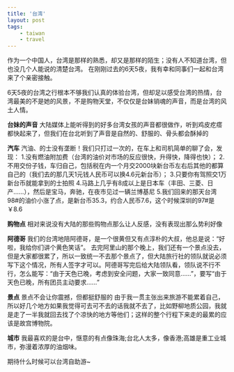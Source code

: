 ```yaml
---
title: '台湾'
layout: post
tags:
    - taiwan
    - travel
---
```


作为一个中国人，台湾是那样的熟悉，却又是那样的陌生；没有人不知道台湾，但也没几个人能说的清楚台湾。
在刚刚过去的6天5夜，我有幸和同事们一起和台湾来了个亲密接触。

6天5夜的台湾之行根本不够我们认真的体验台湾，但却足以感受台湾的热情，台湾最美的不是她的风景，不是购物天堂，不仅仅是台妹销魂的声音，而是台湾的风土人情。

**台妹的声音**
大陆媒体上能听得到的好多台湾女孩的声音都很做作，听到鸡皮疙瘩都快起来了，但我们在台北听到了声音是自然的、舒服的、骨头都会酥掉的

**汽车**
汽油、的士没有垄断！我们只打过一次的，在车上和司机简单的聊了会，发现：
1.没有燃油附加费（台湾的油价对市场的反应很快，升得快，降得也快）；
2.不用交份子钱，车归自己，包括税在内一个月交2000块新台币左右后其他的都算自己的（我们去的那几天1元钱人民币可以换4.6元新台币）；
3.只要你有驾照交1万新台币就能拿到的士拍照
4.马路上几乎有8成以上是日本车（丰田、三菱、日产……），然后是宝马，奔驰，在夜市见过一辆兰博基尼
5.我们回来的那天台湾98#的油价小涨了点，是新台币35.3，约合人民币7.6，这个时候深圳的97#是￥8.6

**购物点**
相对来说没有大陆的那些购物点那么让人反感，没有表现出那么势利好像

**阿德哥**
我们的台湾地陪阿德哥，是一个很黄但又有点淳朴的大叔，他总是说：“好啦，我给你们讲个黄色笑话”。
去完阿里山的那个晚上，我们还有一个景点没去，但是大家都很累了，所以一致统一不去那个景点了，但大陆旅行社的领队就说必须写下这个情况，所有人签字才可以。阿德哥写完后给大陆领队看，领队说不行不行，怎么能写：“由于天色已晚，考虑到安全问题，大家一致同意……”，要写“由于天色已晚，所有团员主动要求……”

**景点**
景点不会让你震撼，但都挺舒服的
由于我一贯主张出来旅游不能累着自己，所以好几个地方如果我觉得可去可不去的话我就不去了，比如野柳地质公园，我就是走了一半我就回去找了个凉快的地方等他们；这样的整个行程下来走的最累的应该是故宫博物院。

**城市**
我最喜欢的是台中，惬意的有点像珠海;台北人太多，像香港;高雄是重工业城市，弥漫着浓厚的油烟味。

期待什么时候可以台湾自助游~